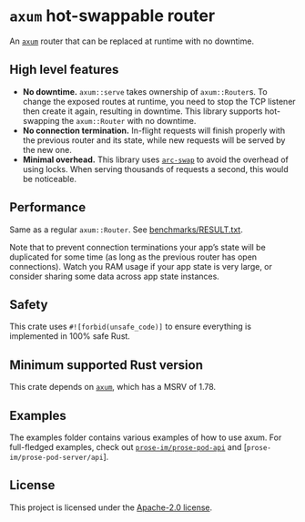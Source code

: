 # `axum` hot-swappable router

An [`axum`] router that can be replaced at runtime with no downtime.

## High level features

- **No downtime.** `axum::serve` takes ownership of `axum::Router`s.
  To change the exposed routes at runtime, you need to stop the TCP listener
  then create it again, resulting in downtime. This library supports
  hot-swapping the `axum::Router` with no downtime.
- **No connection termination.** In-flight requests will finish properly with
  the previous router and its state, while new requests will be served by the
  new one.
- **Minimal overhead.** This library uses [`arc-swap`] to avoid the overhead of
  using locks. When serving thousands of requests a second, this would be
  noticeable.

## Performance

Same as a regular `axum::Router`. See [benchmarks/RESULT.txt](./benchmarks/RESULT.txt).

Note that to prevent connection terminations your app’s state will be
duplicated for some time (as long as the previous router has open connections).
Watch you RAM usage if your app state is very large, or consider sharing some
data across app state instances.

## Safety

This crate uses `#![forbid(unsafe_code)]` to ensure everything is implemented in 100% safe Rust.

## Minimum supported Rust version

This crate depends on [`axum`], which has a MSRV of 1.78.

## Examples

The examples folder contains various examples of how to use axum.
For full-fledged examples, check out [`prose-im/prose-pod-api`] and [`prose-im/prose-pod-server/api`].

## License

This project is licensed under the [Apache-2.0 license].

[`axum`]: https://crates.io/crates/axum "axum - crates.io: Rust Package Registry"
[`arc-swap`]: https://crates.io/crates/arc-swap "arc-swap - crates.io: Rust Package Registry"
[`prose-im/prose-pod-api`]: https://github.com/prose-im/prose-pod-api "prose-im/prose-pod-api: Prose Pod API server. REST API used for administration and management."
[`prose-im/prose-pod-api`]: https://github.com/prose-im/prose-pod-server/tree/master/api "prose-im/prose-pod-server: Prose Pod server source code. Depends on the official Prosody XMPP server and extended for Prose requirements."
[Apache-2.0 license]: http://www.apache.org/licenses/LICENSE-2.0
